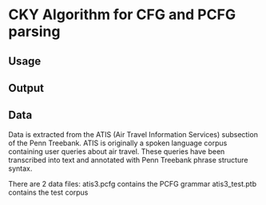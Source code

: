 # CKY Algorithm for CFG and PCFG parsing

## Usage

## Output

## Data
Data is extracted from the ATIS (Air Travel Information Services) subsection of the Penn Treebank. ATIS is originally a spoken language corpus containing user queries about air travel. These queries have been transcribed into text and annotated with Penn Treebank phrase structure syntax. 

There are 2 data files:
atis3.pcfg contains the PCFG grammar
atis3_test.ptb contains the test corpus
